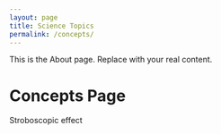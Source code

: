 ```yaml
---
layout: page
title: Science Topics 
permalink: /concepts/
---
```


This is the About page. Replace with your real content.


# Concepts Page

Stroboscopic effect
